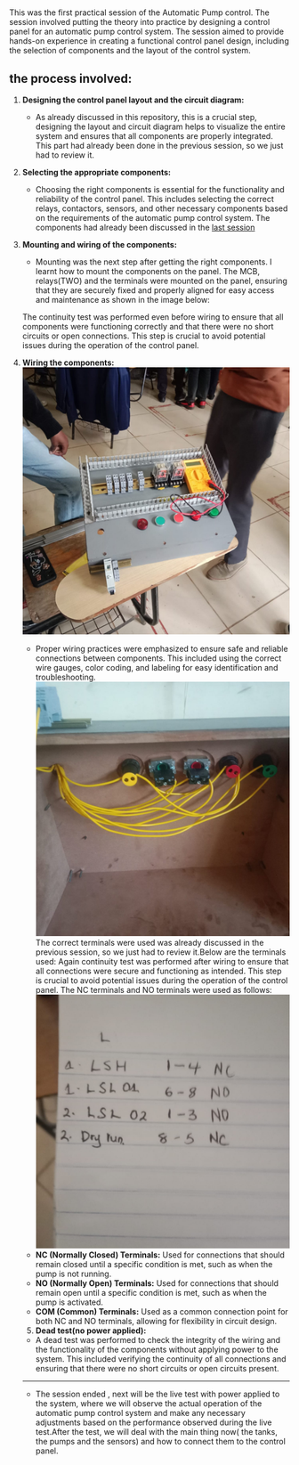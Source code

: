 # 
This was the first practical session of the Automatic Pump control. The session involved putting the theory into practice by designing a control panel for an automatic pump control system. The session aimed to provide hands-on experience in creating a functional control panel design, including the selection of components and the layout of the control system.
## the process involved:
1. **Designing the control panel layout and the circuit diagram:**
   - As already discussed in this repository, this is a crucial step, designing the layout and circuit diagram helps to visualize the entire system and ensures that all components are properly integrated. This part had already been done in the previous session, so we just had to review it.
2. **Selecting the appropriate components:**
   - Choosing the right components is essential for the functionality and reliability of the control panel. This includes selecting the correct relays, contactors, sensors, and other necessary components based on the requirements of the automatic pump control system.
The components had already been discussed in the [last session](https://github.com/plochoidysis-ojwege/Industrial-Panel-Design/blob/main/Documentation/Session%20notes/Session%20Notes-23rd%20June%202025.md)
3. **Mounting and wiring of the components:**
   - Mounting was the next step after getting the right components. I learnt how to mount the components on the panel. The MCB, relays(TWO) and the terminals were mounted on the panel, ensuring that they are securely fixed and properly aligned for easy access and maintenance as shown in the image below:
 
   The continuity test was performed even before wiring to ensure that all components were functioning correctly and that there were no short circuits or open connections. This step is crucial to avoid potential issues during the operation of the control panel.
4. **Wiring the components:**
 ![After mounting and wiring](https://github.com/plochoidysis-ojwege/Industrial-Panel-Design/blob/main/Projects/Practicals/Practical%201%20-AUTOMATED%20PUMP%20PRACTICAL/Assembly%20Photos%2B%20videos/just%20after%20wiring.jpeg)
   - Proper wiring practices were emphasized to ensure safe and reliable connections between components. This included using the correct wire gauges, color coding, and labeling for easy identification and troubleshooting.
![Bottom view](https://github.com/plochoidysis-ojwege/Industrial-Panel-Design/blob/main/Projects/Practicals/Practical%201%20-AUTOMATED%20PUMP%20PRACTICAL/Assembly%20Photos%2B%20videos/bottom.jpeg) 
   The correct terminals were used was already discussed in the previous session, so we just had to review it.Below are the terminals used:
Again continuity test was performed after wiring to ensure that all connections were secure and functioning as intended. This step is crucial to avoid potential issues during the operation of the control panel. The NC terminals and NO terminals were used as follows:
![Terminals connections](https://github.com/plochoidysis-ojwege/Industrial-Panel-Design/blob/main/Projects/Practicals/Practical%201%20-AUTOMATED%20PUMP%20PRACTICAL/Assembly%20Photos%2B%20videos/terminals.jpeg)
   - **NC (Normally Closed) Terminals:** Used for connections that should remain closed until a specific condition is met, such as when the pump is not running.
   - **NO (Normally Open) Terminals:** Used for connections that should remain open until a specific condition is met, such as when the pump is activated.
   - **COM (Common) Terminals:** Used as a common connection point for both NC  and NO terminals, allowing for flexibility in circuit design.
   5. **Dead test(no power applied):**
   - A dead test was performed to check the integrity of the wiring and the functionality of the components without applying power to the system. This included verifying the continuity of all connections and ensuring that there were no short circuits or open circuits present.
   ---
   - The session ended , next will be the live test with power applied to the system, where we will observe the actual operation of the automatic pump control system and make any necessary adjustments based on the performance observed during the live test.After the test, we will deal with the main thing now( the tanks, the pumps and the sensors) and how to connect them to the control panel.
